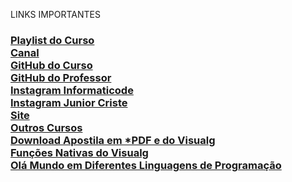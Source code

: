  LINKS IMPORTANTES<br/>
<h3>
<a href="https://www.youtube.com/playlist?list=PLdBfJv_-fhBuCZIne5c2uiJr2iORiuGI1">Playlist do Curso</a><br/>
<a href="https://www.youtube.com/c/informaticode?sub_confirmation=1">Canal</a><br/>
<a href="https://github.com/JuniorCriste/Curso-de-Algoritmos-e-Logica">GitHub do Curso</a><br/>
<a href="https://github.com/juniorcriste">GitHub do Professor</a><br/>
<a href="https://www.instagram.com/informaticode/">Instagram Informaticode</a><br/>
<a href="https://www.instagram.com/myself.junior/">Instagram Junior Criste</a><br/>
<a href="https://www.informaticode.com.br/">Site</a><br/>
<a href="https://informaticode.store/">Outros Cursos</a><br/>
<a href="https://informaticode.store/mais/downloads/">Download Apostila em *PDF e do Visualg</a><br/>
<a href="https://www.informaticode.com.br/2020/05/funcoes-do-visualg.html">Funções Nativas do Visualg</a><br/>
<a href="https://www.informaticode.com.br/2020/05/hello-world-various-programming-languages.html">Olá Mundo em Diferentes Linguagens de Programação</a><br/>
</h3>


